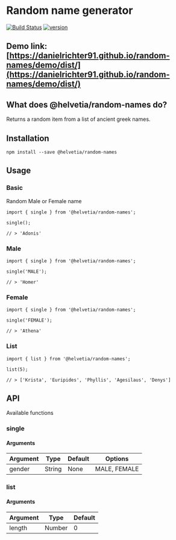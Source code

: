 # Random name generator

[![Build Status](https://travis-ci.org/danielrichter91/random-names.svg?branch=master)](https://travis-ci.org/danielrichter91/random-names)
[![version](https://img.shields.io/npm/v/@helvetia/random-names)](https://www.npmjs.com/package/@helvetia/random-names)

## Demo link: [https://danielrichter91.github.io/random-names/demo/dist/](https://danielrichter91.github.io/random-names/demo/dist/)

## What does @helvetia/random-names do?

Returns a random item from a list of ancient greek names.


## Installation

`npm install --save @helvetia/random-names`

## Usage

### Basic
Random Male or Female name
```
import { single } from '@helvetia/random-names';

single();

// > 'Adonis'
```

### Male
```
import { single } from '@helvetia/random-names';

single('MALE');

// > 'Homer'
```

### Female
```
import { single } from '@helvetia/random-names';

single('FEMALE');

// > 'Athena'
```

### List
```
import { list } from '@helvetia/random-names';

list(5);

// > ['Krista', 'Euripides', 'Phyllis', 'Agesilaus', 'Denys']
```

## API
Available functions

### single

#### Arguments

| Argument | Type   | Default | Options      |
| -------- | ------ | ------- | -------      |
| gender   | String | None    | MALE, FEMALE |

### list

#### Arguments

| Argument | Type   | Default |
| -------- | ------ | ------- |
| length   | Number | 0       |
